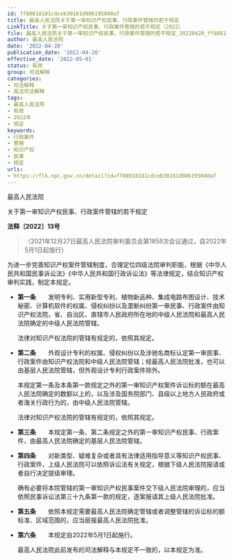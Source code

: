 ```yaml
---
id: ff80818181cdceb30181d80b195040af
title: 最高人民法院关于第一审知识产权民事、行政案件管辖的若干规定
LinkTitle: 关于第一审知识产权民事、行政案件管辖的若干规定（2022）
file: 最高人民法院关于第一审知识产权民事、行政案件管辖的若干规定_20220420_ff80818181cdceb30181d80b195040af.docx
author: 最高人民法院
date: '2022-04-20'
publication_date: '2022-04-20'
effective_date: '2022-05-01'
status: 有效
group: 司法解释
categories:
- 司法解释
- 高法司法解释
tags:
- 最高人民法院
- 有效
- 2022年
- 规定
keywords:
- 行政案件
- 管辖
- 知识产权
- 民事
- 规定
urls:
- https://flk.npc.gov.cn/detail?id=ff80818181cdceb30181d80b195040af
---
```


最高人民法院

关于第一审知识产权民事、行政案件管辖的若干规定

**法释〔2022〕13号**

> （2021年12月27日最高人民法院审判委员会第1858次会议通过，自2022年5月1日起施行）

为进一步完善知识产权案件管辖制度，合理定位四级法院审判职能，根据《中华人民共和国民事诉讼法》《中华人民共和国行政诉讼法》等法律规定，结合知识产权审判实践，制定本规定。

- **第一条**　　发明专利、实用新型专利、植物新品种、集成电路布图设计、技术秘密、计算机软件的权属、侵权纠纷以及垄断纠纷第一审民事、行政案件由知识产权法院，省、自治区、直辖市人民政府所在地的中级人民法院和最高人民法院确定的中级人民法院管辖。

  法律对知识产权法院的管辖有规定的，依照其规定。

- **第二条**　　外观设计专利的权属、侵权纠纷以及涉驰名商标认定第一审民事、行政案件由知识产权法院和中级人民法院管辖；经最高人民法院批准，也可以由基层人民法院管辖，但外观设计专利行政案件除外。

  本规定第一条及本条第一款规定之外的第一审知识产权案件诉讼标的额在最高人民法院确定的数额以上的，以及涉及国务院部门、县级以上地方人民政府或者海关行政行为的，由中级人民法院管辖。

  法律对知识产权法院的管辖有规定的，依照其规定。

- **第三条**　　本规定第一条、第二条规定之外的第一审知识产权民事、行政案件，由最高人民法院确定的基层人民法院管辖。

- **第四条**　　对新类型、疑难复杂或者具有法律适用指导意义等知识产权民事、行政案件，上级人民法院可以依照诉讼法有关规定，根据下级人民法院报请或者自行决定提级审理。

  确有必要将本院管辖的第一审知识产权民事案件交下级人民法院审理的，应当依照民事诉讼法第三十九条第一款的规定，逐案报请其上级人民法院批准。

- **第五条**　　依照本规定需要最高人民法院确定管辖或者调整管辖的诉讼标的额标准、区域范围的，应当层报最高人民法院批准。

- **第六条**　　本规定自2022年5月1日起施行。

  最高人民法院此前发布的司法解释与本规定不一致的，以本规定为准。
